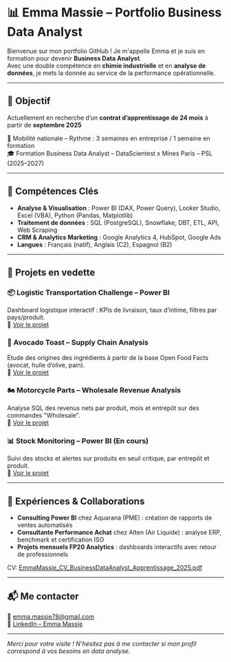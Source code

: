 # 📊 Emma Massie – Portfolio Business Data Analyst

Bienvenue sur mon portfolio GitHub ! Je m'appelle Emma et je suis en formation pour devenir **Business Data Analyst**.  
Avec une double compétence en **chimie industrielle** et en **analyse de données**, je mets la donnée au service de la performance opérationnelle.

---

## 🎯 Objectif

Actuellement en recherche d’un **contrat d’apprentissage de 24 mois** à partir de **septembre 2025**

📍 Mobilité nationale – Rythme : 3 semaines en entreprise / 1 semaine en formation  
🎓 Formation Business Data Analyst – DataScientest x Mines Paris – PSL (2025–2027)

---

## 🧰 Compétences Clés

- **Analyse & Visualisation** : Power BI (DAX, Power Query), Looker Studio, Excel (VBA), Python (Pandas, Matplotlib)
- **Traitement de données** : SQL (PostgreSQL), Snowflake, DBT, ETL, API, Web Scraping
- **CRM & Analytics Marketing** : Google Analytics 4, HubSpot, Google Ads
- **Langues** : Français (natif), Anglais (C2), Espagnol (B2)

---

## 📁 Projets en vedette

### 📦 Logistic Transportation Challenge – Power BI
Dashboard logistique interactif : KPIs de livraison, taux d’intime, filtres par pays/produit.  
📌 [Voir le projet](./Projets-PowerBI/Logistics_Challenge/README.md)

### 🥑 Avocado Toast – Supply Chain Analysis
Étude des origines des ingrédients à partir de la base Open Food Facts (avocat, huile d’olive, pain).  
📌 [Voir le projet](./Projet_DataCamp/avocado-toast-supply-chain-analysis/README.md)

### 🏍️ Motorcycle Parts – Wholesale Revenue Analysis
Analyse SQL des revenus nets par produit, mois et entrepôt sur des commandes "Wholesale".  
📌 [Voir le projet](./Projet_DataCamp/Motorcycle-part-sales-analysis/README.md)

### 📊 Stock Monitoring – Power BI (En cours)
Suivi des stocks et alertes sur produits en seuil critique, par entrepôt et produit.  
📌 [Voir le projet](./Projets-PowerBI/Stock/README.md)

---

## 🧠 Expériences & Collaborations

- **Consulting Power BI** chez Aquarana (PME) : création de rapports de ventes automatisés
- **Consultante Performance Achat** chez Alten (Air Liquide) : analyse ERP, benchmark et certification ISO
- **Projets mensuels FP20 Analytics** : dashboards interactifs avec retour de professionnels

CV: [EmmaMassie_CV_BusinessDataAnalyst_Apprentissage_2025.pdf](https://github.com/user-attachments/files/19789877/EmmaMassie_CV_BusinessDataAnalyst_Apprentissage_2025.pdf)

---

## 📬 Me contacter

📧 emma.massie78@gmail.com  
🔗 [LinkedIn – Emma Massie](https://www.linkedin.com/in/emma-massie/)  

---

*Merci pour votre visite ! N'hésitez pas à me contacter si mon profil correspond à vos besoins en data analyse.*
